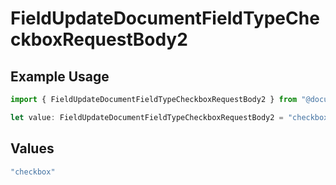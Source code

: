 # FieldUpdateDocumentFieldTypeCheckboxRequestBody2

## Example Usage

```typescript
import { FieldUpdateDocumentFieldTypeCheckboxRequestBody2 } from "@documenso/sdk-typescript/models/operations";

let value: FieldUpdateDocumentFieldTypeCheckboxRequestBody2 = "checkbox";
```

## Values

```typescript
"checkbox"
```